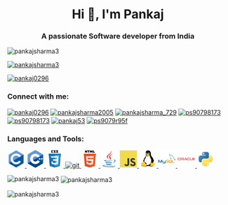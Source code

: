 <h1 align="center">Hi 👋, I'm Pankaj</h1>
<h3 align="center">A passionate Software developer from India</h3>

<p align="left"> <img src="https://komarev.com/ghpvc/?username=pankajsharma3&label=Profile%20views&color=0e75b6&style=flat" alt="pankajsharma3" /> </p>

<p align="left"> <a href="https://github.com/ryo-ma/github-profile-trophy"><img src="https://github-profile-trophy.vercel.app/?username=pankajsharma3" alt="pankajsharma3" /></a> </p>

<p align="left"> <a href="https://twitter.com/pankaj0296" target="blank"><img src="https://img.shields.io/twitter/follow/pankaj0296?logo=twitter&style=for-the-badge" alt="pankaj0296" /></a> </p>

<h3 align="left">Connect with me:</h3>
<p align="left">
<a href="https://twitter.com/pankaj0296" target="blank"><img align="center" src="https://raw.githubusercontent.com/rahuldkjain/github-profile-readme-generator/master/src/images/icons/Social/twitter.svg" alt="pankaj0296" height="30" width="40" /></a>
<a href="https://linkedin.com/in/pankajsharma2005" target="blank"><img align="center" src="https://raw.githubusercontent.com/rahuldkjain/github-profile-readme-generator/master/src/images/icons/Social/linked-in-alt.svg" alt="pankajsharma2005" height="30" width="40" /></a>
<a href="https://instagram.com/pankajsharma_729" target="blank"><img align="center" src="https://raw.githubusercontent.com/rahuldkjain/github-profile-readme-generator/master/src/images/icons/Social/instagram.svg" alt="pankajsharma_729" height="30" width="40" /></a>
<a href="https://www.codechef.com/users/ps90798173" target="blank"><img align="center" src="https://cdn.jsdelivr.net/npm/simple-icons@3.1.0/icons/codechef.svg" alt="ps90798173" height="30" width="40" /></a>
<a href="https://www.hackerrank.com/ps90798173" target="blank"><img align="center" src="https://raw.githubusercontent.com/rahuldkjain/github-profile-readme-generator/master/src/images/icons/Social/hackerrank.svg" alt="ps90798173" height="30" width="40" /></a>
<a href="https://www.leetcode.com/pankaj53" target="blank"><img align="center" src="https://raw.githubusercontent.com/rahuldkjain/github-profile-readme-generator/master/src/images/icons/Social/leet-code.svg" alt="pankaj53" height="30" width="40" /></a>
<a href="https://auth.geeksforgeeks.org/user/ps9079r95f" target="blank"><img align="center" src="https://raw.githubusercontent.com/rahuldkjain/github-profile-readme-generator/master/src/images/icons/Social/geeks-for-geeks.svg" alt="ps9079r95f" height="30" width="40" /></a>
</p>

<h3 align="left">Languages and Tools:</h3>
<p align="left"> <a href="https://www.cprogramming.com/" target="_blank" rel="noreferrer"> <img src="https://raw.githubusercontent.com/devicons/devicon/master/icons/c/c-original.svg" alt="c" width="40" height="40"/> </a> <a href="https://www.w3schools.com/cpp/" target="_blank" rel="noreferrer"> <img src="https://raw.githubusercontent.com/devicons/devicon/master/icons/cplusplus/cplusplus-original.svg" alt="cplusplus" width="40" height="40"/> </a> <a href="https://www.w3schools.com/css/" target="_blank" rel="noreferrer"> <img src="https://raw.githubusercontent.com/devicons/devicon/master/icons/css3/css3-original-wordmark.svg" alt="css3" width="40" height="40"/> </a> <a href="https://git-scm.com/" target="_blank" rel="noreferrer"> <img src="https://www.vectorlogo.zone/logos/git-scm/git-scm-icon.svg" alt="git" width="40" height="40"/> </a> <a href="https://www.w3.org/html/" target="_blank" rel="noreferrer"> <img src="https://raw.githubusercontent.com/devicons/devicon/master/icons/html5/html5-original-wordmark.svg" alt="html5" width="40" height="40"/> </a> <a href="https://www.java.com" target="_blank" rel="noreferrer"> <img src="https://raw.githubusercontent.com/devicons/devicon/master/icons/java/java-original.svg" alt="java" width="40" height="40"/> </a> <a href="https://developer.mozilla.org/en-US/docs/Web/JavaScript" target="_blank" rel="noreferrer"> <img src="https://raw.githubusercontent.com/devicons/devicon/master/icons/javascript/javascript-original.svg" alt="javascript" width="40" height="40"/> </a> <a href="https://www.linux.org/" target="_blank" rel="noreferrer"> <img src="https://raw.githubusercontent.com/devicons/devicon/master/icons/linux/linux-original.svg" alt="linux" width="40" height="40"/> </a> <a href="https://www.mysql.com/" target="_blank" rel="noreferrer"> <img src="https://raw.githubusercontent.com/devicons/devicon/master/icons/mysql/mysql-original-wordmark.svg" alt="mysql" width="40" height="40"/> </a> <a href="https://www.oracle.com/" target="_blank" rel="noreferrer"> <img src="https://raw.githubusercontent.com/devicons/devicon/master/icons/oracle/oracle-original.svg" alt="oracle" width="40" height="40"/> </a> <a href="https://www.python.org" target="_blank" rel="noreferrer"> <img src="https://raw.githubusercontent.com/devicons/devicon/master/icons/python/python-original.svg" alt="python" width="40" height="40"/> </a> </p>

<p><img align="left" src="https://github-readme-stats.vercel.app/api/top-langs?username=pankajsharma3&show_icons=true&locale=en&layout=compact" alt="pankajsharma3" /></p>

<p>&nbsp;<img align="center" src="https://github-readme-stats.vercel.app/api?username=pankajsharma3&show_icons=true&locale=en" alt="pankajsharma3" /></p>

<p><img align="center" src="https://github-readme-streak-stats.herokuapp.com/?user=pankajsharma3&" alt="pankajsharma3" /></p>

###

###
